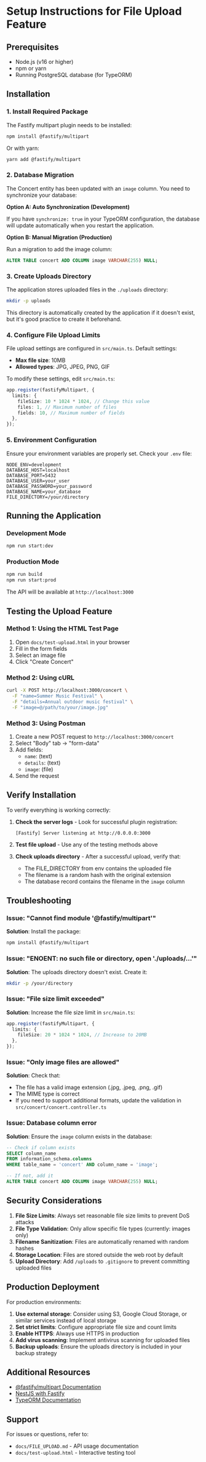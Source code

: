 # Setup Instructions for File Upload Feature

## Prerequisites

- Node.js (v16 or higher)
- npm or yarn
- Running PostgreSQL database (for TypeORM)

## Installation

### 1. Install Required Package

The Fastify multipart plugin needs to be installed:

```bash
npm install @fastify/multipart
```

Or with yarn:

```bash
yarn add @fastify/multipart
```

### 2. Database Migration

The Concert entity has been updated with an `image` column. You need to synchronize your database:

**Option A: Auto Synchronization (Development)**

If you have `synchronize: true` in your TypeORM configuration, the database will update automatically when you restart the application.

**Option B: Manual Migration (Production)**

Run a migration to add the image column:

```sql
ALTER TABLE concert ADD COLUMN image VARCHAR(255) NULL;
```

### 3. Create Uploads Directory

The application stores uploaded files in the `./uploads` directory:

```bash
mkdir -p uploads
```

This directory is automatically created by the application if it doesn't exist, but it's good practice to create it beforehand.

### 4. Configure File Upload Limits

File upload settings are configured in `src/main.ts`. Default settings:

- **Max file size**: 10MB
- **Allowed types**: JPG, JPEG, PNG, GIF

To modify these settings, edit `src/main.ts`:

```typescript
app.register(fastifyMultipart, {
  limits: {
    fileSize: 10 * 1024 * 1024, // Change this value
    files: 1, // Maximum number of files
    fields: 10, // Maximum number of fields
  },
});
```

### 5. Environment Configuration

Ensure your environment variables are properly set. Check your `.env` file:

```env
NODE_ENV=development
DATABASE_HOST=localhost
DATABASE_PORT=5432
DATABASE_USER=your_user
DATABASE_PASSWORD=your_password
DATABASE_NAME=your_database
FILE_DIRECTORY=/your/directory
```

## Running the Application

### Development Mode

```bash
npm run start:dev
```

### Production Mode

```bash
npm run build
npm run start:prod
```

The API will be available at `http://localhost:3000`

## Testing the Upload Feature

### Method 1: Using the HTML Test Page

1. Open `docs/test-upload.html` in your browser
2. Fill in the form fields
3. Select an image file
4. Click "Create Concert"

### Method 2: Using cURL

```bash
curl -X POST http://localhost:3000/concert \
  -F "name=Summer Music Festival" \
  -F "details=Annual outdoor music festival" \
  -F "image=@/path/to/your/image.jpg"
```

### Method 3: Using Postman

1. Create a new POST request to `http://localhost:3000/concert`
2. Select "Body" tab → "form-data"
3. Add fields:
   - `name`: (text)
   - `details`: (text)
   - `image`: (file)
4. Send the request

## Verify Installation

To verify everything is working correctly:

1. **Check the server logs** - Look for successful plugin registration:
   ```
   [Fastify] Server listening at http://0.0.0.0:3000
   ```

2. **Test file upload** - Use any of the testing methods above

3. **Check uploads directory** - After a successful upload, verify that:
   - The FILE_DIRECTORY from env contains the uploaded file
   - The filename is a random hash with the original extension
   - The database record contains the filename in the `image` column

## Troubleshooting

### Issue: "Cannot find module '@fastify/multipart'"

**Solution**: Install the package:
```bash
npm install @fastify/multipart
```

### Issue: "ENOENT: no such file or directory, open './uploads/...'"

**Solution**: The uploads directory doesn't exist. Create it:
```bash
mkdir -p /your/directory
```

### Issue: "File size limit exceeded"

**Solution**: Increase the file size limit in `src/main.ts`:
```typescript
app.register(fastifyMultipart, {
  limits: {
    fileSize: 20 * 1024 * 1024, // Increase to 20MB
  },
});
```

### Issue: "Only image files are allowed"

**Solution**: Check that:
- The file has a valid image extension (.jpg, .jpeg, .png, .gif)
- The MIME type is correct
- If you need to support additional formats, update the validation in `src/concert/concert.controller.ts`

### Issue: Database column error

**Solution**: Ensure the `image` column exists in the database:
```sql
-- Check if column exists
SELECT column_name
FROM information_schema.columns
WHERE table_name = 'concert' AND column_name = 'image';

-- If not, add it
ALTER TABLE concert ADD COLUMN image VARCHAR(255) NULL;
```

## Security Considerations

1. **File Size Limits**: Always set reasonable file size limits to prevent DoS attacks
2. **File Type Validation**: Only allow specific file types (currently: images only)
3. **Filename Sanitization**: Files are automatically renamed with random hashes
4. **Storage Location**: Files are stored outside the web root by default
5. **Upload Directory**: Add `/uploads` to `.gitignore` to prevent committing uploaded files

## Production Deployment

For production environments:

1. **Use external storage**: Consider using S3, Google Cloud Storage, or similar services instead of local storage
2. **Set strict limits**: Configure appropriate file size and count limits
3. **Enable HTTPS**: Always use HTTPS in production
4. **Add virus scanning**: Implement antivirus scanning for uploaded files
5. **Backup uploads**: Ensure the uploads directory is included in your backup strategy

## Additional Resources

- [@fastify/multipart Documentation](https://github.com/fastify/fastify-multipart)
- [NestJS with Fastify](https://docs.nestjs.com/techniques/performance)
- [TypeORM Documentation](https://typeorm.io/)

## Support

For issues or questions, refer to:
- `docs/FILE_UPLOAD.md` - API usage documentation
- `docs/test-upload.html` - Interactive testing tool
